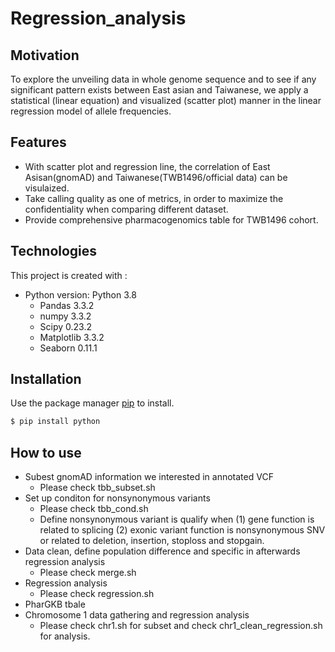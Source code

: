 # Regression_analysis
## Motivation
To explore the unveiling data in whole genome sequence and to see if any significant pattern exists between East asian and Taiwanese, we apply a statistical (linear equation) and visualized (scatter plot) manner in the linear regression model of allele frequencies.

## Features
* With scatter plot and regression line, the correlation of East Asisan(gnomAD) and Taiwanese(TWB1496/official data) can be visulaized.
* Take calling quality as one of metrics, in order to maximize the confidentiality when comparing different dataset.
* Provide comprehensive pharmacogenomics table for TWB1496 cohort.

## Technologies
This project is created with :
* Python version: Python 3.8
  * Pandas 3.3.2
  * numpy 3.3.2
  * Scipy 0.23.2
  * Matplotlib 3.3.2
  * Seaborn 0.11.1

## Installation
Use the package manager [pip](http://pip.pypa.io/en/stable/) to install.
```bash
$ pip install python
```

## How to use
* Subest gnomAD information we interested in annotated VCF 
  * Please check tbb_subset.sh
* Set up conditon for nonsynonymous variants
  * Please check tbb_cond.sh
  * Define nonsynonymous variant is qualify when
    (1) gene function is related to splicing
    (2) exonic variant function is nonsynonymous SNV or related to deletion, insertion, stoploss and stopgain.
* Data clean, define population difference and specific in afterwards regression analysis
  * Please check merge.sh
* Regression analysis
  * Please check regression.sh
* PharGKB tbale
* Chromosome 1 data gathering and regression analysis
  * Please check chr1.sh for subset and check chr1_clean_regression.sh for analysis.
